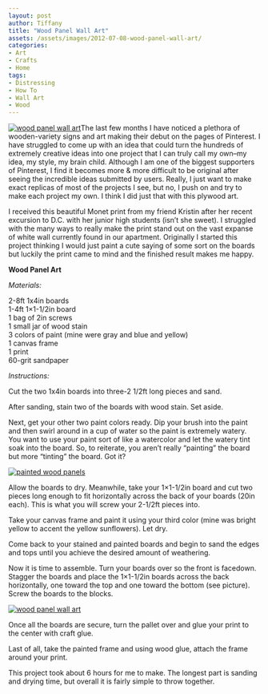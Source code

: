 ```yaml
---
layout: post
author: Tiffany
title: "Wood Panel Wall Art"
assets: /assets/images/2012-07-08-wood-panel-wall-art/
categories: 
- Art
- Crafts
- Home
tags: 
- Distressing
- How To
- Wall Art
- Wood
---
```


[![wood panel wall art](jekyll_uploads/2012/07/woodpanelwallartsat-325x487.jpg "woodpanelwallartsat")](http://www.sweetpeonies.com/2012/07/wood-panel-wall-art/woodpanelwallartsat/)The last few months I have noticed a plethora of wooden-variety signs and art making their debut on the pages of Pinterest. I have struggled to come up with an idea that could turn the hundreds of extremely creative ideas into one project that I can truly call my own–my idea, my style, my brain child. Although I am one of the biggest supporters of Pinterest, I find it becomes more & more difficult to be original after seeing the incredible ideas submitted by users. Really, I just want to make exact replicas of most of the projects I see, but no, I push on and try to make each project my own. I think I did just that with this plywood art.

I received this beautiful Monet print from my friend Kristin after her recent excursion to D.C. with her junior high students (isn’t she sweet). I struggled with the many ways to really make the print stand out on the vast expanse of white wall currently found in our apartment. Originally I started this project thinking I would just paint a cute saying of some sort on the boards but luckily the print came to mind and the finished result makes me happy.

**Wood Panel Art**

_Materials:_

2-8ft 1x4in boards  
1-4ft 1×1-1/2in board  
1 bag of 2in screws  
1 small jar of wood stain  
3 colors of paint (mine were gray and blue and yellow)  
1 canvas frame  
1 print  
60-grit sandpaper

_Instructions:_

Cut the two 1x4in boards into three-2 1/2ft long pieces and sand.

After sanding, stain two of the boards with wood stain. Set aside.

Next, get your other two paint colors ready. Dip your brush into the paint and then swirl around in a cup of water so the paint is extremely watery. You want to use your paint sort of like a watercolor and let the watery tint soak into the board. So, to reiterate, you aren’t really “painting” the board but more “tinting” the board. Got it?

[![painted wood panels](jekyll_uploads/2012/07/woodpanelwallart-3-575x384.jpg "woodpanelwallart (3)")](http://www.sweetpeonies.com/2012/07/wood-panel-wall-art/woodpanelwallart-3/)

Allow the boards to dry. Meanwhile, take your 1×1-1/2in board and cut two pieces long enough to fit horizontally across the back of your boards (20in each). This is what you will screw your 2-1/2ft pieces into.

Take your canvas frame and paint it using your third color (mine was bright yellow to accent the yellow sunflowers). Let dry.

Come back to your stained and painted boards and begin to sand the edges and tops until you achieve the desired amount of weathering.

Now it is time to assemble. Turn your boards over so the front is facedown. Stagger the boards and place the 1×1-1/2in boards across the back horizontally, one toward the top and one toward the bottom (see picture). Screw the boards to the blocks.

[![wood panel wall art](jekyll_uploads/2012/07/woodpanelwallart-1-575x382.jpg "woodpanelwallart (1)")](http://www.sweetpeonies.com/2012/07/wood-panel-wall-art/woodpanelwallart-1/)

Once all the boards are secure, turn the pallet over and glue your print to the center with craft glue.

Last of all, take the painted frame and using wood glue, attach the frame around your print.

This project took about 6 hours for me to make. The longest part is sanding and drying time, but overall it is fairly simple to throw together.